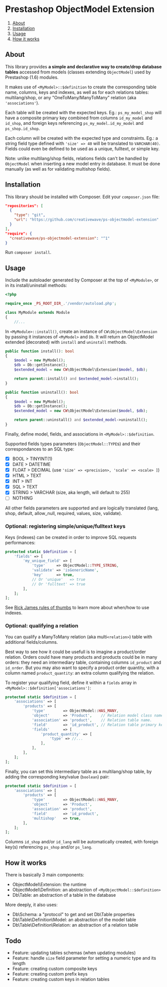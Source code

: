 # Prestashop ObjectModel Extension

1. [About](https://github.com/creativewave/ps-objectmodel-extension#about)
2. [Installation](https://github.com/creativewave/ps-objectmodel-extension#installation)
3. [Usage](https://github.com/creativewave/ps-objectmodel-extension#usage)
4. [How it works](https://github.com/creativewave/ps-objectmodel-extension#how-it-works)

## About

This library provides **a simple and declarative way to create/drop database tables** accessed from models (classes extending `ObjectModel`) used by Prestashop (1.6) modules.

It makes use of `<MyModel>::$definition` to create the corresponding table name, columns, keys and indexes, as well as for each relations tables: multilang/shop, or any "OneToMany/ManyToMany" relation (aka `'associations'`).

Each table will be created with the expected keys. Eg.: `ps_my_model_shop` will have a composite primary key combined from columns `id_my_model` and `id_shop`, and foreign keys referencing `ps_my_model.id_my_model` and `ps_shop.id_shop`.

Each column will be created with the expected type and constraints. Eg.: a string field type defined with `'size' => 40` will be translated to `VARCHAR(40)`. Fields could even be defined to be used as a unique, fulltext, or simple key.

Note: unlike multilang/shop fields, relations fields can't be handled by `ObjectModel` when inserting a new model entry in database. It must be done manually (as well as for validating multishop fields).

## Installation

This library should be installed with Composer. Edit your `composer.json` file:

```json
"repositories": [
  {
    "type": "git",
    "url": "https://github.com/creativewave/ps-objectmodel-extension"
  }
],
"require": {
  "creativewave/ps-objectmodel-extension": "^1"
}
```

Run `composer install`.

## Usage

Include the autoloader generated by Composer at the top of `<MyModule>`, or in its install/uninstall methods:

```php
<?php

require_once _PS_ROOT_DIR_.'/vendor/autoload.php';

class MyModule extends Module
{
    //...
```

In `<MyModule>::install()`, create an instance of `CW\ObjectModel\Extension` by passing it instances of `<MyModel>` and `Db`. It will return an ObjectModel extended (decorated) with `install` and `uninstall` methods.

```php
public function install(): bool
{
    $model = new MyModel();
    $db = Db::getInstance();
    $extended_model = new CW\ObjectModel\Extension($model, $db);

    return parent::install() and $extended_model->install();
}

public function uninstall(): bool
{
    $model = new MyModel();
    $db = Db::getInstance();
    $extended_model = new CW\ObjectModel\Extension($model, $db);

    return parent::uninstall() and $extended_model->uninstall();
}
```

Finally, define model, fields, and associations in `<MyModel>::$definition`.

Supported fields types parameters (`ObjectModel::TYPE`s) and their correspondances to an SQL type:

- [x] BOOL > TINYINT(1)
- [x] DATE > DATETIME
- [x] FLOAT > DECIMAL (use `'size' => <precision>, 'scale' => <scale> ]`)
- [x] HTML > TEXT
- [x] INT > INT
- [x] SQL > TEXT
- [x] STRING > VARCHAR (size, aka length, will default to 255)
- [ ] NOTHING

All other fields parameters are supported and are logically translated (lang, shop, default, allow_null, required, values, size, validate).

### Optional: registering simple/unique/fulltext keys

Keys (indexes) can be created in order to improve SQL requests performances:

```php
protected static $definition = [
    'fields' => [
        'my_unique_field' => [
            'type'     => ObjectModel::TYPE_STRING,
            'validate' => 'isGenericName',
            'key'      => true,
            // Or 'unique'   => true
            // Or 'fulltext' => true
        ],
    ];
];
```

See [Rick James rules of thumbs](http://mysql.rjweb.org/doc.php/ricksrots) to learn more about when/how to use indexes.

### Optional: qualifying a relation

You can qualify a ManyToMany relation (aka multi`<relation>`) table with additional fields/columns.

Best way to see how it could be usefull is to imagine a product/order relation. Orders could have many products and products could be in many orders: they need an intermediary table, containing columns `id_product` and `id_order`. But you may also want to specify a product order quantity, with a column named `product_quantity`: an extra column qualifying the relation.

To register your qualifying field, define it within a `fields` array in `<MyModel>::$definition['associations']`:

```php
protected static $definition = [
    'associations' => [
        'products' => [
            'type'        => ObjectModel::HAS_MANY,
            'object'      => 'Product',    // Relation model class name.
            'association' => 'product',    // Relation table name.
            'field'       => 'id_product', // Relation table primary key.
            'fields'      => [
                'product_quantity' => [
                    'type' => //...
                ],
            ],
        ],
    ];
];
```

Finally, you can set this intermediary table as a multilang/shop table, by adding the corresponding key/value (`boolean`) pair:

```php
protected static $definition = [
    'associations' => [
        'products' => [
            'type'        => ObjectModel::HAS_MANY,
            'object'      => 'Product',
            'association' => 'product',
            'field'       => 'id_product',
            'multishop'   => true,
        ],
    ];
];
```

Columns `id_shop` and/or `id_lang` will be automatically created, with foreign key(s) referencing `ps_shop` and/or `ps_lang`.

## How it works

There is basically 3 main components:

* ObjectModel\Extension: the runtime
* ObjectModel\Definition: an abstraction of `<MyObjectModel::$definition>`
* Db\Table: an abstraction of a table in the database

More deeply, it also uses:

* Db\Schema: a "protocol" to get and set Db\Table properties
* Db\Table\Definition\Model: an abstraction of the model table
* Db\Table\Definition\Relation: an abstraction of a relation table

## Todo

* Feature: updating tables schemas (when updating modules)
* Feature: handle `size` field parameter for setting a numeric type and its length
* Feature: creating custom composite keys
* Feature: creating custom prefix keys
* Feature: creating custom keys in relation tables
